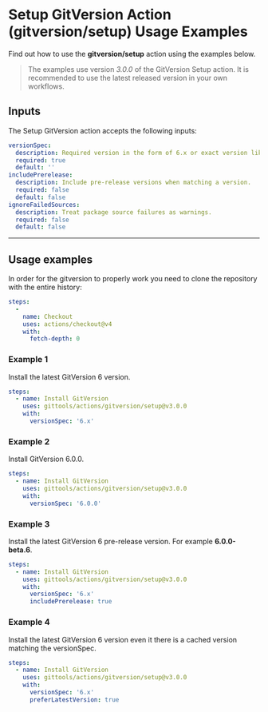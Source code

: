 # Setup GitVersion Action (gitversion/setup) Usage Examples

Find out how to use the **gitversion/setup** action using the examples below.

> The examples use version _3.0.0_ of the GitVersion Setup action.  It is recommended to use the latest released version in your own workflows.

## Inputs

The Setup GitVersion action accepts the following inputs:

```yaml
versionSpec:
  description: Required version in the form of 6.x or exact version like 6.0.0.
  required: true
  default: ''
includePrerelease:
  description: Include pre-release versions when matching a version.
  required: false
  default: false
ignoreFailedSources:
  description: Treat package source failures as warnings.
  required: false
  default: false
```

---

## Usage examples

In order for the gitversion to properly work you need to clone the repository with the entire history:

```yaml
steps:
  -
    name: Checkout
    uses: actions/checkout@v4
    with:
      fetch-depth: 0
```

### Example 1

Install the latest GitVersion 6 version.

```yaml
steps:
  - name: Install GitVersion
    uses: gittools/actions/gitversion/setup@v3.0.0
    with:
      versionSpec: '6.x'
```

### Example 2

Install GitVersion 6.0.0.

```yaml
steps:
  - name: Install GitVersion
    uses: gittools/actions/gitversion/setup@v3.0.0
    with:
      versionSpec: '6.0.0'
```

### Example 3

Install the latest GitVersion 6 pre-release version.  For example **6.0.0-beta.6**.

```yaml
steps:
  - name: Install GitVersion
    uses: gittools/actions/gitversion/setup@v3.0.0
    with:
      versionSpec: '6.x'
      includePrerelease: true
```

### Example 4

Install the latest GitVersion 6 version even it there is a cached version matching the versionSpec.

```yaml
steps:
  - name: Install GitVersion
    uses: gittools/actions/gitversion/setup@v3.0.0
    with:
      versionSpec: '6.x'
      preferLatestVersion: true
```
